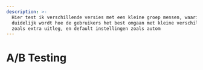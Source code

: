 ```yaml
---
description: >-
  Hier test ik verschillende versies met een kleine groep mensen, waarin
  duidelijk wordt hoe de gebruikers het best omgaan met kleine verschillen,
  zoals extra uitleg, en default instellingen zoals autom
---
```


# A/B Testing

